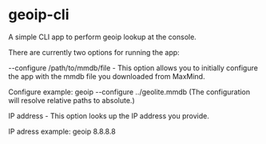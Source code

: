 geoip-cli
============

A simple CLI app to perform geoip lookup at the console.

There are currently two options for running the app:

--configure /path/to/mmdb/file  - This option allows you to initially configure the app with the mmdb file you downloaded from MaxMind.

Configure example: geoip --configure ../geolite.mmdb (The configuration will resolve relative paths to absolute.)

IP address - This option looks up the IP address you provide.

IP adress example: geoip 8.8.8.8
